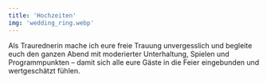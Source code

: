```yaml
---
title: 'Hochzeiten'
img: 'wedding_ring.webp' 
---
```

Als Traurednerin mache ich eure freie Trauung unvergesslich und begleite euch den ganzen Abend mit moderierter Unterhaltung, Spielen und Programmpunkten – damit sich alle eure Gäste in die Feier eingebunden und wertgeschätzt fühlen.
